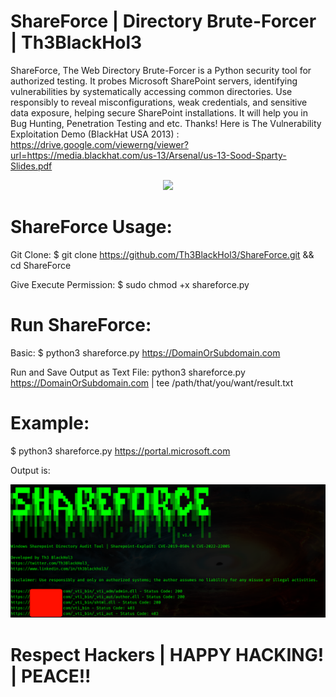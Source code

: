 # ShareForce | Directory Brute-Forcer | Th3BlackHol3
ShareForce, The Web Directory Brute-Forcer is a Python security tool for authorized testing. It probes Microsoft SharePoint servers, identifying vulnerabilities by systematically accessing common directories. Use responsibly to reveal misconfigurations, weak credentials, and sensitive data exposure, helping secure SharePoint installations. It will help you in Bug Hunting, Penetration Testing and etc. Thanks!
Here is The Vulnerability Exploitation Demo (BlackHat USA 2013) : https://drive.google.com/viewerng/viewer?url=https://media.blackhat.com/us-13/Arsenal/us-13-Sood-Sparty-Slides.pdf

<p align="center">
  <img src="https://github.com/Th3BlackHol3/ShareForce/blob/main/ShareForce.gif">
</p>

# ShareForce Usage:

Git Clone: $ git clone https://github.com/Th3BlackHol3/ShareForce.git && cd ShareForce

Give Execute Permission: $ sudo chmod +x shareforce.py


# Run ShareForce:

Basic: $ python3 shareforce.py https://DomainOrSubdomain.com

Run and Save Output as Text File: python3 shareforce.py https://DomainOrSubdomain.com | tee /path/that/you/want/result.txt


# Example:

$ python3 shareforce.py https://portal.microsoft.com

Output is:
<p align="center">
  <img src="https://github.com/Th3BlackHol3/ShareForce/blob/main/ShareForceOutput.png">
</p>

# Respect Hackers | HAPPY HACKING! | PEACE!!



